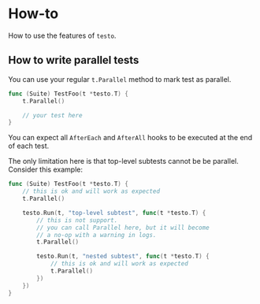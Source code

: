 # How-to

How to use the features of `testo`.

## How to write parallel tests

You can use your regular `t.Parallel` method to mark test as parallel.

```go
func (Suite) TestFoo(t *testo.T) {
    t.Parallel()

    // your test here
}
```

You can expect all `AfterEach` and `AfterAll` hooks to be
executed at the end of each test.

The only limitation here is that top-level subtests cannot be be parallel.
Consider this example:

```go
func (Suite) TestFoo(t *testo.T) {
    // this is ok and will work as expected
    t.Parallel()

    testo.Run(t, "top-level subtest", func(t *testo.T) {
        // this is not support.
        // you can call Parallel here, but it will become
        // a no-op with a warning in logs.
        t.Parallel()

        testo.Run(t, "nested subtest", func(t *testo.T) {
            // this is ok and will work as expected
            t.Parallel()
        })
    })
}
```
